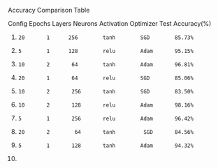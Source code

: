 Accuracy Comparison Table


Config  Epochs  Layers  Neurons  Activation  Optimizer  Test Accuracy(%)

1)     20       1      256        tanh        SGD        85.73%
2)     5        1      128        relu        Adam       95.15%
3)     10       2       64        tanh        Adam       96.81%
4)     20       1       64        relu        SGD        85.06%
5)     10       2       256       tanh        SGD        83.50%
6)     10       2       128       relu        Adam       98.16%
7)     5        1       256       relu        Adam       96.42%
8)     20       2        64       tanh         SGD       84.56%
9)     5        1       128       tanh        Adam       94.32%
10)    
